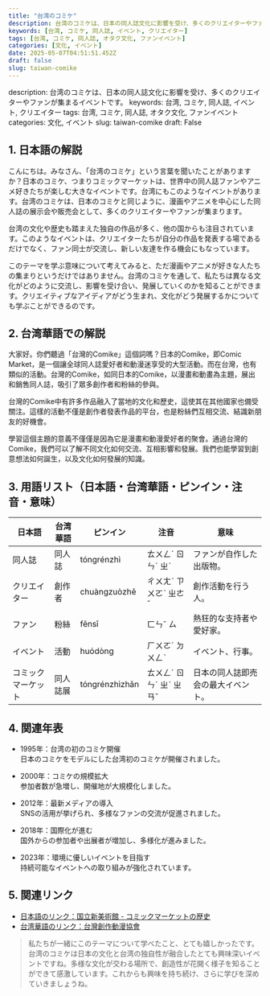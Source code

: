 ```yaml
---
title: "台湾のコミケ"
description: 台湾のコミケは、日本の同人誌文化に影響を受け、多くのクリエイターやファンが集まるイベントです。
keywords: [台湾, コミケ, 同人誌, イベント, クリエイター]
tags: [台湾, コミケ, 同人誌, オタク文化, ファンイベント]
categories: [文化, イベント]
date: 2025-05-07T04:51:51.452Z
draft: false
slug: taiwan-comike
---
```


description: 台湾のコミケは、日本の同人誌文化に影響を受け、多くのクリエイターやファンが集まるイベントです。
keywords: 台湾, コミケ, 同人誌, イベント, クリエイター
tags: 台湾, コミケ, 同人誌, オタク文化, ファンイベント
categories: 文化, イベント
slug: taiwan-comike
draft: False

## 1. 日本語の解説

こんにちは。みなさん、「台湾のコミケ」という言葉を聞いたことがありますか？日本のコミケ、つまりコミックマーケットは、世界中の同人誌ファンやアニメ好きたちが楽しむ大きなイベントです。台湾にもこのようなイベントがあります。台湾のコミケは、日本のコミケと同じように、漫画やアニメを中心にした同人誌の展示会や販売会として、多くのクリエイターやファンが集まります。

台湾の文化や歴史も踏まえた独自の作品が多く、他の国からも注目されています。このようなイベントは、クリエイターたちが自分の作品を発表する場であるだけでなく、ファン同士が交流し、新しい友達を作る機会にもなっています。

このテーマを学ぶ意味について考えてみると、ただ漫画やアニメが好きな人たちの集まりというだけではありません。台湾のコミケを通して、私たちは異なる文化がどのように交流し、影響を受け合い、発展していくのかを知ることができます。クリエイティブなアイディアがどう生まれ、文化がどう発展するかについても学ぶことができるのです。

## 2. 台湾華語での解説

大家好。你們聽過「台灣的Comike」這個詞嗎？日本的Comike，即Comic Market，是一個讓全球同人誌愛好者和動漫迷享受的大型活動。而在台灣，也有類似的活動。台灣的Comike，如同日本的Comike，以漫畫和動畫為主題，展出和銷售同人誌，吸引了眾多創作者和粉絲的參與。

台灣的Comike中有許多作品融入了當地的文化和歷史，這使其在其他國家也備受關注。這樣的活動不僅是創作者發表作品的平台，也是粉絲們互相交流、結識新朋友的好機會。

學習這個主題的意義不僅僅是因為它是漫畫和動漫愛好者的聚會。通過台灣的Comike，我們可以了解不同文化如何交流、互相影響和發展。我們也能學習到創意想法如何誕生，以及文化如何發展的知識。

## 3. 用語リスト（日本語・台湾華語・ピンイン・注音・意味）

| 日本語       | 台湾華語       | ピンイン       | 注音           | 意味                               |
|--------------|----------------|----------------|----------------|----------------------------------|
| 同人誌       | 同人誌        | tóngrénzhì    | ㄊㄨㄥˊ ㄖㄣˊ ㄓˋ  | ファンが自作した出版物。            |
| クリエイター | 創作者        | chuàngzuòzhě | ㄔㄨㄤˋ ㄗㄨㄛˋ ㄓㄜˇ | 創作活動を行う人。                 |
| ファン       | 粉絲          | fěnsī         | ㄈㄣˇ ㄙ       | 熱狂的な支持者や愛好家。           |
| イベント     | 活動          | huódòng      | ㄏㄨㄛˊ ㄉㄨㄥˋ | イベント、行事。                   |
| コミックマーケット| 同人誌展      | tóngrénzhìzhǎn| ㄊㄨㄥˊ ㄖㄣˊ ㄓˋ ㄓㄢˇ| 日本の同人誌即売会の最大イベント。|

## 4. 関連年表

- 1995年：台湾の初のコミケ開催  
   日本のコミケをモデルにした台湾初のコミケが開催されました。

- 2000年：コミケの規模拡大  
   参加者数が急増し、開催地が大規模化しました。

- 2012年：最新メディアの導入  
   SNSの活用が挙げられ、多様なファンの交流が促進されました。

- 2018年：国際化が進む   
   国外からの参加者や出展者が増加し、多様化が進みました。

- 2023年：環境に優しいイベントを目指す  
   持続可能なイベントへの取り組みが強化されています。

## 5. 関連リンク  

- [日本語のリンク：国立新美術館 - コミックマーケットの歴史](https://www.nact.jp/)
- [台湾華語のリンク：台灣創作動漫協會](https://www.tcsc.org.tw/)

>私たちが一緒にこのテーマについて学べたこと、とても嬉しかったです。台湾のコミケは日本の文化と台湾の独自性が融合したとても興味深いイベントですね。多様な文化が交わる場所で、創造性が花開く様子を知ることができて感激しています。これからも興味を持ち続け、さらに学びを深めていきましょうね。